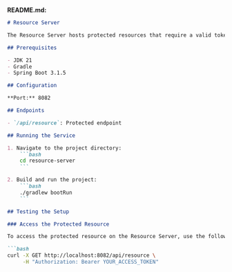 
**README.md:**
```markdown
# Resource Server

The Resource Server hosts protected resources that require a valid token for access.

## Prerequisites

- JDK 21
- Gradle
- Spring Boot 3.1.5

## Configuration

**Port:** 8082

## Endpoints

- `/api/resource`: Protected endpoint

## Running the Service

1. Navigate to the project directory:
    ```bash
    cd resource-server
    ```

2. Build and run the project:
    ```bash
    ./gradlew bootRun
    ```

## Testing the Setup

### Access the Protected Resource

To access the protected resource on the Resource Server, use the following command:

```bash
curl -X GET http://localhost:8082/api/resource \
     -H "Authorization: Bearer YOUR_ACCESS_TOKEN"
